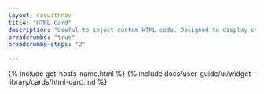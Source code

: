 ```yaml
---
layout: docwithnav
title: "HTML Card"
description: "Useful to inject custom HTML code. Designed to display static information only."
breadcrumbs: "true"
breadcrumbs-steps: "2"

---
```

{% include get-hosts-name.html %}
{% include docs/user-guide/ui/widget-library/cards/html-card.md %}
